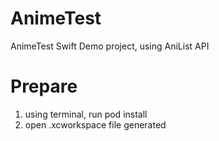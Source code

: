 # AnimeTest
AnimeTest Swift Demo project, using AniList API


# Prepare
1. using terminal, run pod install 
2. open .xcworkspace file generated

